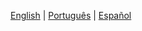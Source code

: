 [English](./ap-platform.md) | [Português](./ap-platform.PT.md) |  [Español](./ap-platform.ES.md)









